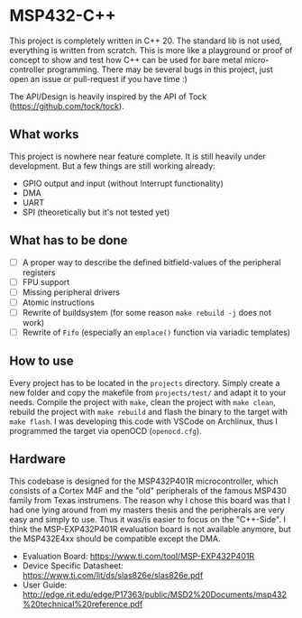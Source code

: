 # MSP432-C++

This project is completely written in C++ 20. The standard lib is not used, everything is written
from scratch. This is more like a playground or proof of concept to show and test how C++ can be
used for bare metal micro-controller programming. There may be several bugs in this project, just
open an issue or pull-request if you have time :)

The API/Design is heavily inspired by the API of Tock (https://github.com/tock/tock).

## What works
This project is nowhere near feature complete. It is still heavily under development. But a few
things are still working already:
- GPIO output and input (without Interrupt functionality)
- DMA
- UART
- SPI (theoretically but it's not tested yet)

## What has to be done
- [ ] A proper way to describe the defined bitfield-values of the peripheral registers
- [ ] FPU support
- [ ] Missing peripheral drivers
- [ ] Atomic instructions
- [ ] Rewrite of buildsystem (for some reason `make rebuild -j` does not work)
- [ ] Rewrite of `Fifo` (especially an `emplace()` function via variadic templates)

## How to use
Every project has to be located in the `projects` directory. Simply create a new folder and copy the
makefile from `projects/test/` and adapt it to your needs. Compile the project with `make`, clean
the project with `make clean`, rebuild the project with `make rebuild` and flash the binary to the
target with `make flash`. I was developing this code with VSCode on Archlinux, thus I programmed the
target via openOCD (`openocd.cfg`).

## Hardware
This codebase is designed for the MSP432P401R microcontroller, which consists of a Cortex M4F and
the "old" peripherals of the famous MSP430 family from Texas instrumens. The reason why I chose this
board was that I had one lying around from my masters thesis and the peripherals are very easy and
simply to use. Thus it was/is easier to focus on the "C++-Side". I think the MSP-EXP432P401R
evaluation board is not available anymore, but the MSP432E4xx should be compatible except the DMA.

- Evaluation Board: https://www.ti.com/tool/MSP-EXP432P401R
- Device Specific Datasheet: https://www.ti.com/lit/ds/slas826e/slas826e.pdf
- User Guide: http://edge.rit.edu/edge/P17363/public/MSD2%20Documents/msp432%20technical%20reference.pdf
